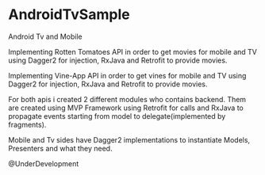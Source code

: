 # AndroidTvSample
Android Tv and Mobile

Implementing Rotten Tomatoes API in order to get movies for mobile and TV using Dagger2 for injection, RxJava and Retrofit to provide movies.

Implementing Vine-App API in order to get vines for mobile and TV using Dagger2 for injection, RxJava and Retrofit to provide movies.

For both apis i created 2 different modules who contains backend. Them are created using MVP Framework using Retrofit for calls and RxJava to propagate events starting from model to delegate(implemented by fragments).

Mobile and Tv sides have Dagger2 implementations to instantiate Models, Presenters and what they need.

@UnderDevelopment
